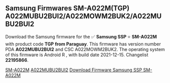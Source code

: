 <h2>Samsung Firmwares SM-A022M(TGP) A022MUBU2BUI2/A022MOWM2BUK2/A022MUBU2BUI2</h2>
Download the Samsung firmware for the ✅ <strong>Samsung SSP </strong> ⭐ <strong>SM-A022M</strong> with product code <strong>TGP</strong> <strong> from Paraguay</strong>. This firmware has version number PDA <strong>A022MUBU2BUI2</strong> and CSC A022MOWM2BUK2. The operating system of this firmware is Android R , with build date 2021-12-15. Changelist <strong>22195866</strong>.


[SM-A022M](https://samfirm.shop/samsung/model/SM-A022M)
[A022MUBU2BUI2](https://samfirm.shop/samsung/pda/A022MUBU2BUI2)
[Download Firmware Samsung SSP SM-A022M](https://samfirm.shop/samsung/firmware/482651)
